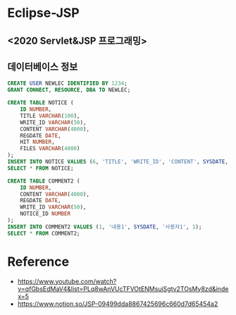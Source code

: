 # Eclipse-JSP
## <2020 Servlet&JSP 프로그래밍>

## 데이터베이스 정보
```sql
CREATE USER NEWLEC IDENTIFIED BY 1234;
GRANT CONNECT, RESOURCE, DBA TO NEWLEC;

CREATE TABLE NOTICE (
    ID NUMBER,
    TITLE VARCHAR(100),
    WRITE_ID VARCHAR(50),
    CONTENT VARCHAR(4000),
    REGDATE DATE,
    HIT NUMBER,
    FILES VARCHAR(4000)
);
INSERT INTO NOTICE VALUES (6, 'TITLE', 'WRITE_ID', 'CONTENT', SYSDATE, 6, 'FILES');
SELECT * FROM NOTICE;
```
```sql
CREATE TABLE COMMENT2 (
    ID NUMBER,
    CONTENT VARCHAR(4000),
    REGDATE DATE,
    WRITE_ID VARCHAR(50),
    NOTICE_ID NUMBER
);
INSERT INTO COMMENT2 VALUES (1, '내용1', SYSDATE, '사용자1', 1);
SELECT * FROM COMMENT2;

```

# Reference
- https://www.youtube.com/watch?v=qfGbsEdMaV4&list=PLq8wAnVUcTFVOtENMsujSgtv2TOsMy8zd&index=5
- https://www.notion.so/JSP-09499dda8867425696c660d7d65454a2
